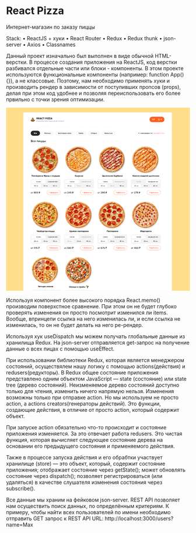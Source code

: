 # React Pizza
Интернет-магазин по заказу пиццы

Stack: • ReactJS + хуки • React Router • Redux • Redux thunk • json-server • Axios • Classnames

Данный проект изначально был выполнен в виде обычной HTML-верстки. В процессе создания приложения на ReactJS, код верстки разбивался отдельные части или блоки - компоненты. В этом проекте используются функциональные компоненты (например: function App(){}), а не классовые. Поэтому, нам необходимо применять хуки и производить рендер в зависимости от поступивших пропсов (props), делая при этом код удобнее и позволяя переиспользовать его более првильно с точки зрения оптимизации.

![Главая страница](https://github.com/ElHilarion/react-pizza/blob/main/главная.png)

Используя компонент более высокого порядка React.memo() производим поверхстное сравнение. При этом он не будет глубоко проверять изменения
он просто посмотрит изменился ли items. Вообще, впринцепи ссылка на него изменилась ли, и если ссылка не изменилась, то он не будет делать на него ре-рендер.

Используя хук useDispatch мы можем получать глобальные данные из хранилища Redux.
На json-server отправляется get-запрос на получение данные о всех пицах с помощью useEffect.

При использовании библиотеки Redux, которая является менеджером состояний, осуществялем нашу логику с помощью actions(действия) и redusers(редукторы).
В Redux общее состояние приложения представлено одним объектом JavaScript — state (состояние) или state tree (дерево состояний). Неизменяемое дерево состояний доступно только для чтения, изменить ничего напрямую нельзя. Изменения возможны только при отправке action.
Но мы используем не просто action, а actions creators(генераторы действий). Это функции, создающие действия, в отличие от просто action, который содержит объект.

При запуске action обязательно что-то происходит и состояние приложения изменяется. За это отвечает работа redusers. Это чистая функция, которая вычисляет следующее состояние дерева на основании его предыдущего состояния и применяемого действия.

Также в процессе запуска действия и его обрабтки участвует хранилище (store) — это объект, который, содержит состояние приложения; отображает состояние через getState(); может обновлять состояние через dispatch(); позволяет регистрироваться (или удаляться) в качестве слушателя изменения состояния через subscribe().

Все данные мы храним на фейковом json-server. REST API позволяет нам осуществить поиск данных, по определённым критериям. К примеру, чтобы найти всех пользователей по имени необходимо отправить GET запрос к REST API URL: http://localhost:3000/users?name=Max
